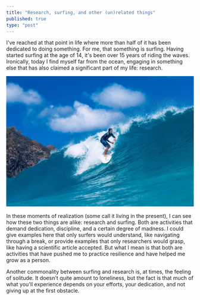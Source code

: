 ```yaml
---
title: "Research, surfing, and other (un)related things"
published: true
type: "post"
---
```


I've reached at that point in life where more than half of it has been dedicated to doing something. For me, that something is surfing. Having started surfing at the age of 14, it's been over 15 years of riding the waves. Ironically, today I find myself far from the ocean, engaging in something else that has also claimed a significant part of my life: research.

<img src="/assets/images/pictures/surfing.jpeg">

In these moments of realization (some call it living in the present), I can see how these two things are alike: research and surfing. Both are activities that demand dedication, discipline, and a certain degree of madness. I could give examples here that only surfers would understand, like navigating through a break, or provide examples that only researchers would grasp, like having a scientific article accepted. But what I mean is that both are activities that have pushed me to practice resilience and have helped me grow as a person.

Another commonality between surfing and research is, at times, the feeling of solitude. It doesn't quite amount to loneliness, but the fact is that much of what you'll experience depends on your efforts, your dedication, and not giving up at the first obstacle.